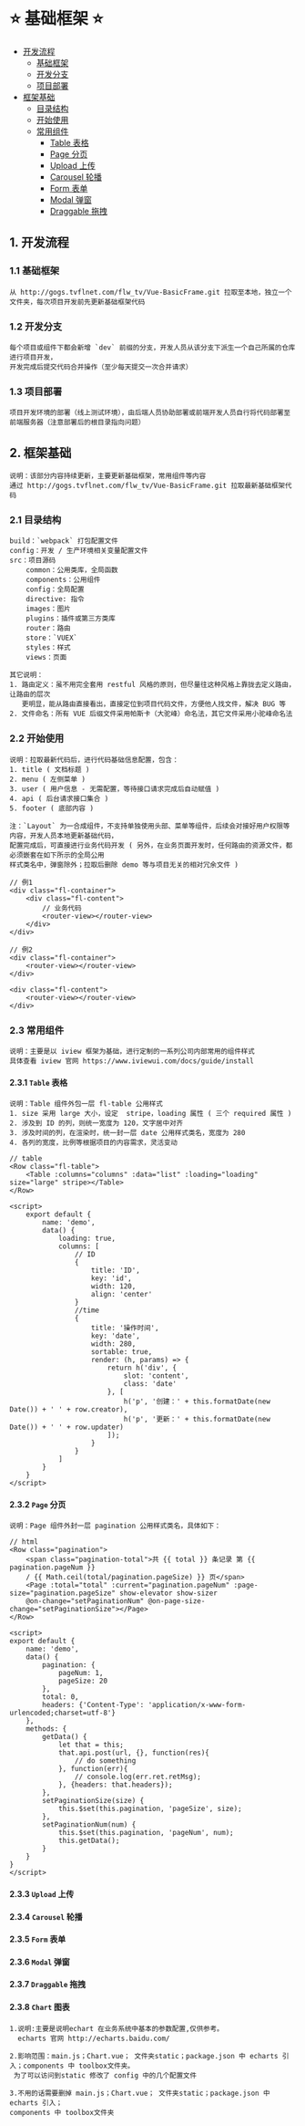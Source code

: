 # :star: 基础框架 :star:

* [开发流程](#1-开发流程)
    * [基础框架](#11-基础框架)
    * [开发分支](#12-开发分支)
    * [项目部署](#13-项目部署)
* [框架基础](#2-框架基础)
    * [目录结构](#21-目录结构)
    * [开始使用](#22-开始使用)
    * [常用组件](#23-常用组件)
        * [Table 表格](#231-table-表格)
        * [Page 分页](#232-page-分页)
        * [Upload 上传](#233-upload-上传)
        * [Carousel 轮播](#234-carousel-轮播)
        * [Form 表单](#235-form-表单)
        * [Modal 弹窗](#236-modal-弹窗)
        * [Draggable 拖拽](#237-draggable-拖拽)


## 1. 开发流程

### 1.1 基础框架

    从 http://gogs.tvflnet.com/flw_tv/Vue-BasicFrame.git 拉取至本地，独立一个文件夹，每次项目开发前先更新基础框架代码

### 1.2 开发分支

    每个项目或组件下都会新增 `dev` 前缀的分支，开发人员从该分支下派生一个自己所属的仓库进行项目开发，
    开发完成后提交代码合并操作（至少每天提交一次合并请求）

### 1.3 项目部署

    项目开发环境的部署（线上测试环境），由后端人员协助部署或前端开发人员自行将代码部署至前端服务器（注意部署后的根目录指向问题）

## 2. 框架基础

    说明：该部分内容持续更新，主要更新基础框架，常用组件等内容
    通过 http://gogs.tvflnet.com/flw_tv/Vue-BasicFrame.git 拉取最新基础框架代码

### 2.1 目录结构

    build：`webpack` 打包配置文件
    config：开发 / 生产环境相关变量配置文件
    src：项目源码
        common：公用类库，全局函数
        components：公用组件
        config：全局配置
        directive: 指令
        images：图片
        plugins：插件或第三方类库
        router：路由
        store：`VUEX`
        styles：样式
        views：页面

    其它说明：
    1. 路由定义：虽不用完全套用 restful 风格的原则，但尽量往这种风格上靠拢去定义路由，让路由的层次
       更明显，能从路由直接看出，直接定位到项目代码文件，方便他人找文件，解决 BUG 等
    2. 文件命名：所有 VUE 后缀文件采用帕斯卡（大驼峰）命名法，其它文件采用小驼峰命名法

### 2.2 开始使用

    说明：拉取最新代码后，进行代码基础信息配置，包含：
    1. title ( 文档标题 )
    2. menu ( 左侧菜单 )
    3. user ( 用户信息 - 无需配置，等待接口请求完成后自动赋值 )
    4. api ( 后台请求接口集合 )
    5. footer ( 底部内容 )
    
    注：`Layout` 为一合成组件，不支持单独使用头部、菜单等组件，后续会对接好用户权限等内容，开发人员本地更新基础代码，
    配置完成后，可直接进行业务代码开发 ( 另外，在业务页面开发时，任何路由的资源文件，都必须嵌套在如下所示的全局公用
    样式类名中，弹窗除外；拉取后删除 demo 等与项目无关的相对冗余文件 )

    // 例1
    <div class="fl-container">
        <div class="fl-content">
            // 业务代码
            <router-view></router-view>
        </div>
    </div>

    // 例2
    <div class="fl-container">
        <router-view></router-view>
    </div>

    <div class="fl-content">
        <router-view></router-view>
    </div>



### 2.3 常用组件

    说明：主要是以 iview 框架为基础，进行定制的一系列公司内部常用的组件样式
    具体查看 iview 官网 https://www.iviewui.com/docs/guide/install

#### 2.3.1 `Table` 表格

    说明：Table 组件外包一层 fl-table 公用样式
    1. size 采用 large 大小，设定  stripe，loading 属性 ( 三个 required 属性 )
    2. 涉及到 ID 的列，则统一宽度为 120，文字居中对齐
    3. 涉及时间的列，在渲染时，统一封一层 date 公用样式类名，宽度为 280
    4. 各列的宽度，比例等根据项目的内容需求，灵活变动

    // table
    <Row class="fl-table">
        <Table :columns="columns" :data="list" :loading="loading" size="large" stripe></Table>
    </Row>

    <script>
        export default {
            name: 'demo',
            data() {
                loading: true,
                columns: [
                    // ID
                    {
                        title: 'ID',
                        key: 'id',
                        width: 120,
                        align: 'center'
                    }
                    //time
                    {
                        title: '操作时间',
                        key: 'date',
                        width: 280,
                        sortable: true,
                        render: (h, params) => {
                            return h('div', {
                                slot: 'content',
                                class: 'date'
                            }, [
                                h('p', '创建：' + this.formatDate(new Date()) + ' ' + row.creator),
                                h('p', '更新：' + this.formatDate(new Date()) + ' ' + row.updater)
                            ]);
                        }
                    }
                ]
            }
        }
    </script>
    

#### 2.3.2 `Page` 分页

    说明：Page 组件外封一层 pagination 公用样式类名，具体如下：

    // html
    <Row class="pagination">
        <span class="pagination-total">共 {{ total }} 条记录 第 {{ pagination.pageNum }}
        / {{ Math.ceil(total/pagination.pageSize) }} 页</span>
        <Page :total="total" :current="pagination.pageNum" :page-size="pagination.pageSize" show-elevator show-sizer
        @on-change="setPaginationNum" @on-page-size-change="setPaginationSize"></Page>
    </Row>

    <script>
    export default {
        name: 'demo',
        data() {
            pagination: {
                pageNum: 1,
                pageSize: 20
            },
            total: 0,
            headers: {'Content-Type': 'application/x-www-form-urlencoded;charset=utf-8'}
        },
        methods: {
            getData() {
                let that = this;
                that.api.post(url, {}, function(res){
                    // do something
                }, function(err){
                    // console.log(err.ret.retMsg);
                }, {headers: that.headers});
            },
            setPaginationSize(size) {
                this.$set(this.pagination, 'pageSize', size);
            },
            setPaginationNum(num) {
                this.$set(this.pagination, 'pageNum', num);
                this.getData();
            }
        }
    }
    </script>
    

#### 2.3.3 `Upload` 上传

#### 2.3.4 `Carousel` 轮播

#### 2.3.5 `Form` 表单

#### 2.3.6 `Modal` 弹窗

#### 2.3.7 `Draggable` 拖拽

#### 2.3.8 `Chart` 图表

    1.说明:主要是说明echart 在业务系统中基本的参数配置,仅供参考。
      echarts 官网 http://echarts.baidu.com/

    2.影响范围：main.js；Chart.vue； 文件夹static；package.json 中 echarts 引入；components 中 toolbox文件夹。
     为了可以访问到static 修改了 config 中的几个配置文件

    3.不用的话需要删掉 main.js；Chart.vue； 文件夹static；package.json 中 echarts 引入；
    components 中 toolbox文件夹




